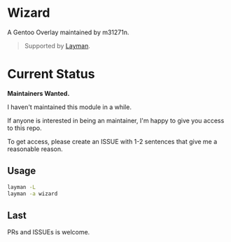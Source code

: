# Wizard

A Gentoo Overlay maintained by m31271n.

> Supported by [Layman](https://wiki.gentoo.org/wiki/Layman).

# Current Status
**Maintainers Wanted.**

I haven't maintained this module in a while.

If anyone is interested in being an maintainer, I'm happy to give you access to this repo.

To get access, please create an ISSUE with 1-2 sentences that give me a reasonable reason.

## Usage

```sh
layman -L
layman -a wizard
```

## Last

PRs and ISSUEs is welcome.
